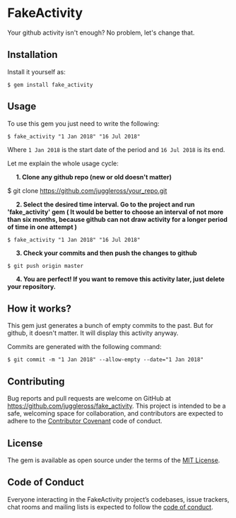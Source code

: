 # FakeActivity

Your github activity isn't enough? No problem, let's change that.

## Installation

Install it yourself as:

    $ gem install fake_activity

## Usage

To use this gem you just need to write the following:

    $ fake_activity "1 Jan 2018" "16 Jul 2018"
    
Where `1 Jan 2018` is the start date of the period and `16 Jul 2018` is its end.

Let me explain the whole usage cycle:

 &nbsp;&nbsp;&nbsp;&nbsp; **1. Сlone any github repo (new or old doesn't matter)**
        
$ git clone https://github.com/juggleross/your_repo.git
        
&nbsp;&nbsp;&nbsp;&nbsp; **2. Select the desired time interval. Go to the project and run 'fake_activity' gem ( It would be better to choose an interval of not more than six months, because github can not draw activity for a longer period of time in one attempt )**
        
    $ fake_activity "1 Jan 2018" "16 Jul 2018"
        
&nbsp;&nbsp;&nbsp;&nbsp; **3. Check your commits and then push the changes to github**
        
    $ git push origin master
        
&nbsp;&nbsp;&nbsp;&nbsp; **4. You are perfect! If you want to remove this activity later, just delete your repository.**

    
## How it works?

This gem just generates a bunch of empty commits to the past. But for github, it doesn't matter. It will display this activity anyway.

Commits are generated with the following command:

    $ git commit -m "1 Jan 2018" --allow-empty --date="1 Jan 2018"
    
## Contributing

Bug reports and pull requests are welcome on GitHub at https://github.com/juggleross/fake_activity. This project is intended to be a safe, welcoming space for collaboration, and contributors are expected to adhere to the [Contributor Covenant](http://contributor-covenant.org) code of conduct.

## License

The gem is available as open source under the terms of the [MIT License](https://opensource.org/licenses/MIT).

## Code of Conduct

Everyone interacting in the FakeActivity project’s codebases, issue trackers, chat rooms and mailing lists is expected to follow the [code of conduct](https://github.com/[USERNAME]/fake_activity/blob/master/CODE_OF_CONDUCT.md).
